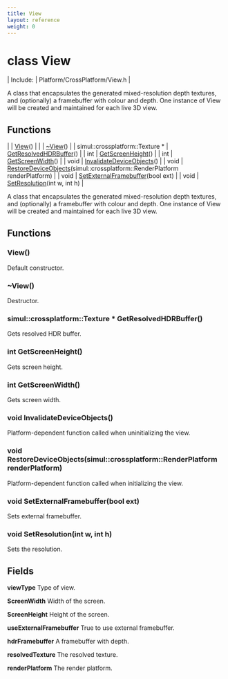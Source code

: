 ```yaml
---
title: View
layout: reference
weight: 0
---
```

class View
===

| Include: | Platform/CrossPlatform/View.h |

A class that encapsulates the generated mixed-resolution depth textures, and (optionally) a framebuffer with colour and depth.
One instance of View will be created and maintained for each live 3D view.
  


Functions
---

|  | [View](#View)() |
|  | [~View](#~View)() |
| simul::crossplatform::Texture * | [GetResolvedHDRBuffer](#GetResolvedHDRBuffer)() |
| int | [GetScreenHeight](#GetScreenHeight)() |
| int | [GetScreenWidth](#GetScreenWidth)() |
| void | [InvalidateDeviceObjects](#InvalidateDeviceObjects)() |
| void | [RestoreDeviceObjects](#RestoreDeviceObjects)(simul::crossplatform::RenderPlatform renderPlatform) |
| void | [SetExternalFramebuffer](#SetExternalFramebuffer)(bool ext) |
| void | [SetResolution](#SetResolution)(int w, int h) |

A class that encapsulates the generated mixed-resolution depth textures, and (optionally) a framebuffer with colour and depth.
One instance of View will be created and maintained for each live 3D view.
  


Functions
---
<a name="View"></a>
###  View()
Default constructor.
<a name="~View"></a>
###  ~View()
Destructor.
<a name="GetResolvedHDRBuffer"></a>
### simul::crossplatform::Texture * GetResolvedHDRBuffer()
Gets resolved HDR buffer.
<a name="GetScreenHeight"></a>
### int GetScreenHeight()
Gets screen height.
<a name="GetScreenWidth"></a>
### int GetScreenWidth()
Gets screen width.
<a name="InvalidateDeviceObjects"></a>
### void InvalidateDeviceObjects()
Platform-dependent function called when uninitializing the view.
<a name="RestoreDeviceObjects"></a>
### void RestoreDeviceObjects(simul::crossplatform::RenderPlatform renderPlatform)
Platform-dependent function called when initializing the view.
<a name="SetExternalFramebuffer"></a>
### void SetExternalFramebuffer(bool ext)
Sets external framebuffer.
<a name="SetResolution"></a>
### void SetResolution(int w, int h)
Sets the resolution.

Fields
---

**viewType**  Type of view.

**ScreenWidth**  Width of the screen.

**ScreenHeight**  Height of the screen.

**useExternalFramebuffer**  True to use external framebuffer.

**hdrFramebuffer**  A framebuffer with depth.

**resolvedTexture**  The resolved texture.

**renderPlatform**  The render platform.
